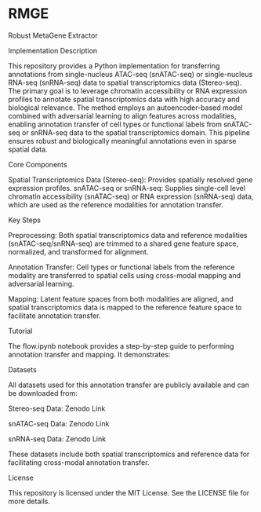 # RMGE
Robust MetaGene Extractor

Implementation Description

This repository provides a Python implementation for transferring annotations from single-nucleus ATAC-seq (snATAC-seq) or single-nucleus RNA-seq (snRNA-seq) data to spatial transcriptomics data (Stereo-seq). The primary goal is to leverage chromatin accessibility or RNA expression profiles to annotate spatial transcriptomics data with high accuracy and biological relevance.
The method employs an autoencoder-based model combined with adversarial learning to align features across modalities, enabling annotation transfer of cell types or functional labels from snATAC-seq or snRNA-seq data to the spatial transcriptomics domain. This pipeline ensures robust and biologically meaningful annotations even in sparse spatial data.

Core Components

Spatial Transcriptomics Data (Stereo-seq): Provides spatially resolved gene expression profiles.
snATAC-seq or snRNA-seq: Supplies single-cell level chromatin accessibility (snATAC-seq) or RNA expression (snRNA-seq) data, which are used as the reference modalities for annotation transfer.

Key Steps

Preprocessing: Both spatial transcriptomics data and reference modalities (snATAC-seq/snRNA-seq) are trimmed to a shared gene feature space, normalized, and transformed for alignment.

Annotation Transfer: Cell types or functional labels from the reference modality are transferred to spatial cells using cross-modal mapping and adversarial learning.

Mapping: Latent feature spaces from both modalities are aligned, and spatial transcriptomics data is mapped to the reference feature space to facilitate annotation transfer.

Tutorial

The flow.ipynb notebook provides a step-by-step guide to performing annotation transfer and mapping. It demonstrates:

Datasets

All datasets used for this annotation transfer are publicly available and can be downloaded from:

Stereo-seq Data: Zenodo Link

snATAC-seq Data: Zenodo Link

snRNA-seq Data: Zenodo Link

These datasets include both spatial transcriptomics and reference data for facilitating cross-modal annotation transfer.

License

This repository is licensed under the MIT License. See the LICENSE file for more details.
